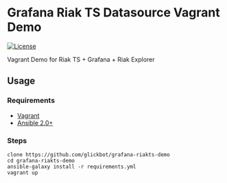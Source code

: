 # Grafana Riak TS Datasource Vagrant Demo

[![License](https://img.shields.io/badge/license-apache-blue.svg?style=flat)](https://github.com/glickbot/grafana-riakts-demo/blob/master/LICENSE)

Vagrant Demo for Riak TS + Grafana + Riak Explorer

## Usage

### Requirements
- [Vagrant](https://www.vagrantup.com/)
- [Ansible 2.0+](https://www.ansible.com/)

### Steps
    clone https://github.com/glickbot/grafana-riakts-demo
    cd grafana-riakts-demo
    ansible-galaxy install -r requirements.yml
    vagrant up